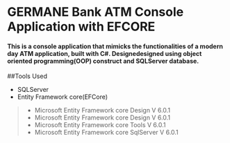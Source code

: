 # GERMANE Bank ATM Console Application with EFCORE
#### This is a console application that mimicks the functionalities of a modern day ATM application, built with C#. Designedesigned using object oriented programming(OOP) construct and SQLServer database.

##Tools Used
* SQLServer
* Entity Framework core(EFCore)
> - Microsoft Entity Framework core Design V 6.0.1
> - Microsoft Entity Framework core Design V 6.0.1
> - Microsoft Entity Framework core Tools V 6.0.1
> - Microsoft Entity Framework core SqlServer V 6.0.1
